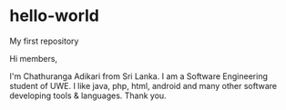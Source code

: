 # hello-world

My first repository

Hi members,

I'm Chathuranga Adikari from Sri Lanka. I am a Software Engineering student of UWE. I like java, php, html, android and many other software developing tools & languages. Thank you.

